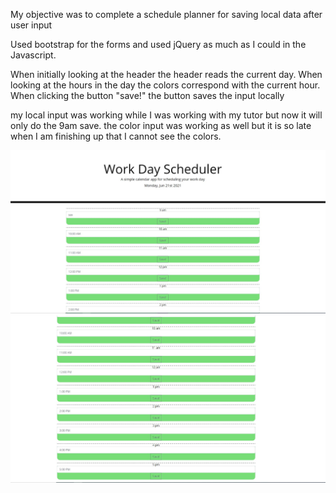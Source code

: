 My objective was to complete a schedule planner for saving local data after user input

Used bootstrap for the forms and used jQuery as much as I could in the Javascript.


When initially looking at the header
the header reads the current day.
When looking at the hours in the day
the colors correspond with the current hour.
When clicking the button "save!"
the button saves the input locally




my local input was working while I was working with my tutor but now it will only do the 9am save.
the color input was working as well but it is so late when I am finishing up that I cannot see the colors.


![screenshot-top](part1-scheduler.JPG)
![screenshot-bottom](part2-scheduler.JPG)